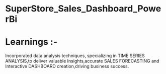 # SuperStore_Sales_Dashboard_PowerBi
# Learnings :-  
Incorporated data analysis techniques, specializing in TIME SERIES ANALYSIS,to deliver valuable Insights,accurate SALES FORECASTING and Interactive DASHBOARD creation,driving business success.
